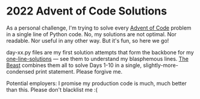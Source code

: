 # 2022 Advent of Code Solutions
As a personal challenge, I'm trying to solve every [Advent of Code](https://adventofcode.com/) problem in a single line of Python code. No, my solutions are not optimal. Nor readable. Nor useful in any other way. But it's fun, so here we go!

day-xx.py files are my first solution attempts that form the backbone for my [one-line-solutions](https://github.com/savbell/2022-Advent-of-Code/blob/master/one-line-solutions.py) — see them to understand my blasphemous lines. [The Beast](https://github.com/savbell/2022-Advent-of-Code/blob/master/the-beast.py) combines them all to solve Days 1-10 in a single, slightly-more-condensed print statement. Please forgive me.

Potential employers: I promise my production code is much, much better than this. Please don't blacklist me :(
